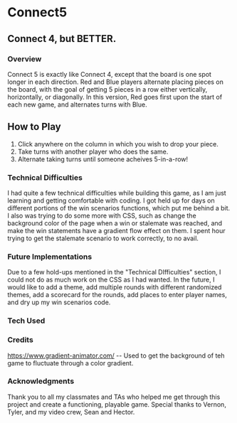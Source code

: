 # Connect5
## Connect 4, but BETTER.
### Overview
  Connect 5 is exactly like Connect 4, except that the board is one spot longer in each direction. Red and Blue players alternate placing pieces on the board, with the goal of getting 5 pieces in a row either vertically, horizontally, or diagonally. In this version, Red goes first upon the start of each new game, and alternates turns with Blue.



## How to Play
  1. Click anywhere on the column in which you wish to drop your piece.
  1. Take turns with another player who does the same.
  1. Alternate taking turns until someone acheives 5-in-a-row!
  
### Technical Difficulties
  I had quite a few technical difficulties while building this game, as I am just learning and getting comfortable with coding. I got held up for days on different portions of the win scenarios functions, which put me behind a bit. I also was trying to do some more with CSS, such as change the background color of the page when a win or stalemate was reached, and make the win statements have a gradient flow effect on them. I spent hour trying to get the stalemate scenario to work correctly, to no avail.

### Future Implementations
  Due to a few hold-ups mentioned in the "Technical DIfficulties" section, I could not do as much work on the CSS as I had wanted. In the future, I would like to add a theme, add multiple rounds with different randomized themes, add a scorecard for the rounds, add places to enter player names, and dry up my win scenarios code.

### Tech Used

### Credits
https://www.gradient-animator.com/ -- Used to get the background of teh game to fluctuate through a color gradient.

### Acknowledgments
  Thank you to all my classmates and TAs who helped me get through this project and create a functioning, playable game. Special thanks to Vernon, Tyler, and my video crew, Sean and Hector.
